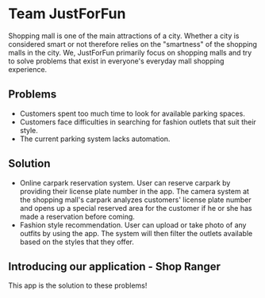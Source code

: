 # Team JustForFun
Shopping mall is one of the main attractions of a city. Whether a city is considered smart or not therefore relies on the "smartness" of the shopping malls in the city. We, JustForFun primarily focus on shopping malls and try to solve problems that exist in everyone's everyday mall shopping experience. 
## Problems
- Customers spent too much time to look for available parking spaces.
- Customers face difficulties in searching for fashion outlets that suit their style.
- The current parking system lacks automation.
## Solution
- Online carpark reservation system. User can reserve carpark by providing their license plate number in the app. The camera system at the shopping mall's carpark analyzes customers' license plate number and opens up a special reserved area for the customer if he or she has made a reservation before coming.
- Fashion style recommendation. User can upload or take photo of any outfits by using the app. The system will then filter the outlets available based on the styles that they offer.
## Introducing our application - Shop Ranger 
This app is the solution to these problems!
